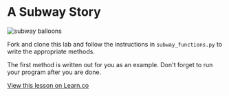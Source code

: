 

# A Subway Story

![subway balloons](http://1.media.collegehumor.cvcdn.com/28/26/beeb4cb32e3896b1659854ad8977c847-the-new-york-city-subway-what-you-can-expect.jpg)

Fork and clone this lab and follow the instructions in `subway_functions.py` to write the appropriate methods.

The first method is written out for you as an example. Don't forget to run your program after you are done.

<a href='https://learn.co/lessons/cssi-4.8-subway-functions-lab' data-visibility='hidden'>View this lesson on Learn.co</a>
